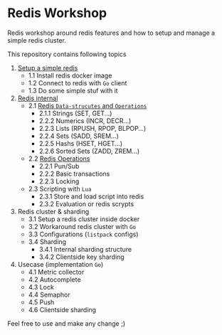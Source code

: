 # Redis Workshop
Redis workshop around redis features and how to setup and manage a simple redis cluster.

This repository contains following topics

1. [Setup a simple redis](https://github.com/EasyPay-Asanpardakht/redis-workshop/tree/main/1-setup)
    - 1.1 Install redis docker image
    - 1.2 Connect to redis with `Go` client
    - 1.3 Do some simple stuf with it
2. [Redis internal](https://github.com/EasyPay-Asanpardakht/redis-workshop/tree/main/2-internals)
    - 2.1 [Redis `Data-strucutes` and `Operations`](https://github.com/EasyPay-Asanpardakht/redis-workshop/blob/main/2-internals/README_Datastructures.md)
      - 2.1.1 Strings (SET, GET...)
      - 2.2.2 Numerics (INCR, DECR...)
      - 2.2.3 Lists (RPUSH, RPOP, BLPOP...)
      - 2.2.4 Sets (SADD, SREM...)
      - 2.2.5 Hashs (HSET, HGET...)
      - 2.2.6 Sorted Sets (ZADD, ZREM...)
    - 2.2 [Redis Operations](https://github.com/EasyPay-Asanpardakht/redis-workshop/blob/main/2-internals/README_Operations.md)
      - 2.2.1 Pun/Sub
      - 2.2.2 Basic transactions
      - 2.2.3 Locking
    - 2.3 Scripting with `Lua`
      - 2.3.1 Store and load script into redis
      - 2.3.2 Evaluation or redis scrypts
3. Redis cluster & sharding
    - 3.1 Setup a redis cluster inside docker
    - 3.2 Workaround redis cluster with `Go`
    - 3.3 Configurations (`listpack` configs)
    - 3.4 Sharding
      - 3.4.1 Internal sharding structure
      - 3.4.2 Clientside key sharding
4. Usecase (implementation `Go`)
      - 4.1 Metric collector
      - 4.2 Autocomplete
      - 4.3 Lock
      - 4.4 Semaphor
      - 4.5 Push
      - 4.6 Clientside sharding
 
Feel free to use and make any change ;)

